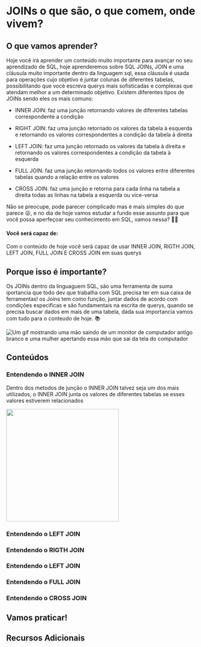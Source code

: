 # JOINs o que são, o que comem, onde vivem?
## O que vamos aprender?
Hoje você irá aprender um conteúdo muito importante para avançar no seu
aprendizado de SQL, hoje aprenderemos sobre SQL JOINs, JOIN e uma cláusula muito
importante dentro da linguagem sql, essa cláusula é usada para operações
cujo objetivo é juntar colunas de diferentes tabelas, possibilitando que vocè
escreva querys mais sofisticadas e complexas que atendam melhor a um determinado
objetivo. Existem diferentes tipos de JOINs sendo eles os mais comuns:

* INNER JOIN: faz uma junção retornando valores de diferentes tabelas 
  correspondente a condição

* RIGHT JOIN: faz uma junção retornado os valores da tabela à esquerda e retornando
  os valores correspondentes a condição da tabela à direita

* LEFT JOIN: faz uma junção retornado os valores da tabela à direita e retornando
  os valores correspondentes a condição da tabela à esquerda

* FULL JOIN: faz uma junção retornando todos os valores entre diferentes tabelas
  quando a relação entre os valores

* CROSS JOIN: faz uma junção e retorna para cada linha na tabela a direita 
  todas as linhas na tabela a esquerda ou vice-versa

Não se preocupe, pode parecer complicado mas é mais simples do que parece :stuck_out_tongue_winking_eye:, e no
dia de hoje vamos estudar a fundo esse assunto para que você possa aperfeçoar seu conhecimento
em SQL, vamos nessa? :rocket::rocket:

#### Você será capaz de:
Com o conteúdo de hoje você será capaz de usar INNER JOIN, RIGTH JOIN, LEFT JOIN,
FULL JOIN E CROSS JOIN em suas querys

## Porque isso é importante?
Os JOINs dentro da linguaguem SQL, são uma ferramenta de suma iportancia que 
todo dev que trabalha com SQL precisa ter em sua caixa de ferramentas! os Joins 
tem como função, juntar dados de acordo com condições especificas e são fundamentais
na escrita de querys, quando se precisa buscar dados em mais de uma tabela, dada sua importancia 
vamos com tudo para o conteudo de hoje. :books: 

<img src="https://media4.giphy.com/media/J4JSpIwM6y3Q6xnHgg/200.webp?cid=ecf05e47dngwjz1ezw618lkzhkti3msp24vvocxexjr32crf&rid=200.webp&ct=g" alt="Um gif mostrando uma mão saindo de um monitor de computador antigo branco e uma mulher apertando essa mão que sai da tela do computador">
  
## Conteúdos
  ### Entendendo o INNER JOIN
  Dentro dos metodos de junção o INNER JOIN talvez seja um dos mais utilizados,
  o INNER JOIN junta os valores de diferentes tabelas se esses valores estiverem
  relacionados

  <img height="300px" width="300px" src="https://cdn.pixabay.com/photo/2022/08/12/17/14/sql-7382120_960_720.jpg" alt="">

  ### Entendendo o LEFT JOIN

  ### Entendendo o RIGTH JOIN

  ### Entendendo o LEFT JOIN

  ### Entendendo o FULL JOIN

  ### Entendendo o CROSS JOIN

## Vamos praticar!

## Recursos Adicionais

